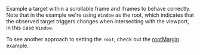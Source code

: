 Example a target within a scrollable frame and iframes to behave correctly. Note that in the example we're using `Window` as the root, which indicates that the observed target triggers changes when intersecting with the viewport, in this case `Window`.

To see another approach to setting the `root`, check out the [rootMargin](https://researchgate.github.io/react-intersection-observer/?selectedKind=Examples&selectedStory=Margin) example.